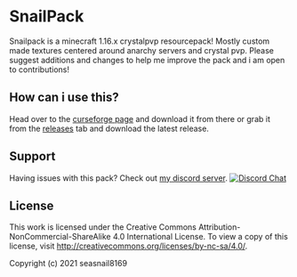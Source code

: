 # SnailPack
Snailpack is a minecraft 1.16.x crystalpvp resourcepack!
Mostly custom made textures centered around anarchy servers and crystal pvp. Please suggest additions and changes to help me improve the pack and i am open to contributions!

## How can i use this?
Head over to the [curseforge page](https://www.curseforge.com/minecraft/texture-packs/snailpack) and download it from there or grab it from the [releases](https://github.com/seasnail8169/SnailPack/releases) tab and download the latest release.

## **Support**

Having issues with this pack? Check out [my discord server](https://discord.gg/Pta3APY).
[![Discord Chat](https://img.shields.io/discord/750784696283299911.svg)](https://discord.gg/Pta3APY)

## **License**

This work is licensed under the Creative Commons Attribution-NonCommercial-ShareAlike 4.0 International License.
To view a copy of this license, visit http://creativecommons.org/licenses/by-nc-sa/4.0/.

Copyright (c) 2021 seasnail8169
